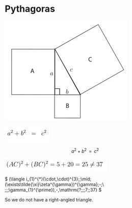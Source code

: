 # Pythagoras

![img](img/pythagoreanTheorem2p1.png)

![mth](img/pythagoreanTheorem2p2.png)

$$ a^{2}+b^{2}\;\;=\;\;c^{2} $$


![var](img/pythagoreanTheorem6p1.png)

$ (\langle i_{1}^{*}(\cdot,\cdot)^{3}\;\;\mid\;(\exists\tilde{\xi}\zeta^{\gamma})^{\gamma}\;-\;\ ;\;\;\gamma_{1}^{\prime})\,-\,\mathrm{?;\;\;7\;\;37} $


So we do not have a right-angled triangle.
